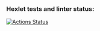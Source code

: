 ### Hexlet tests and linter status:
[![Actions Status](https://github.com/mker/frontend-project-44/workflows/hexlet-check/badge.svg)](https://github.com/mker/frontend-project-44/actions)